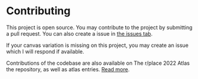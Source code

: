 # Contributing

This project is open source. You may contribute to the project by submitting a pull request. You can also create a issue in [the issues tab](https://github.com/Hans5958/place-catalog/issues).

If your canvas variation is missing on this project, you may create an issue which I will respond if available.

Contributions of the codebase are also available on The r/place 2022 Atlas the repository, as well as atlas entries. [Read more](https://github.com/placeAtlas/atlas/blob/master/CONTRIBUTING.md). 